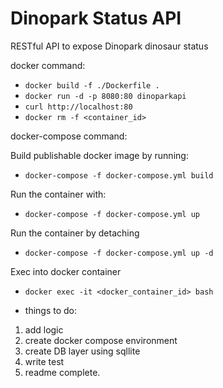 # Dinopark Status API
RESTful API to expose Dinopark dinosaur status

docker command: 

- `docker build -f ./Dockerfile .`
- `docker run -d -p 8080:80 dinoparkapi`
- `curl http://localhost:80`
- `docker rm -f <container_id>` 


docker-compose command:

Build publishable docker image by running:
- `docker-compose -f docker-compose.yml build`

Run the container with:
- `docker-compose -f docker-compose.yml up`

Run the container by detaching
- `docker-compose -f docker-compose.yml up -d`

Exec into docker container
- `docker exec -it <docker_container_id> bash`


* things to do:

1. add logic
2. create docker compose environment
3. create DB layer using sqllite
4. write test
5. readme complete.